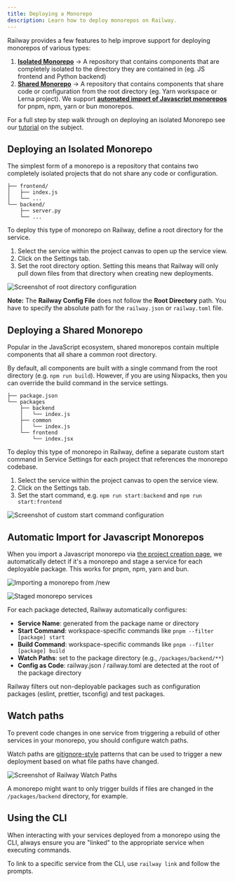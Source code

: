 ```yaml
---
title: Deploying a Monorepo
description: Learn how to deploy monorepos on Railway.
---
```


Railway provides a few features to help improve support for deploying monorepos of various types:

1. **[Isolated Monorepo](#deploying-an-isolated-monorepo)** → A repository that contains components that are completely isolated to the
   directory they are contained in (eg. JS frontend and Python backend)
1. **[Shared Monorepo](#deploying-a-shared-monorepo)** → A repository that contains components that share code or configuration from the root directory (eg. Yarn workspace or Lerna project). We support **[automated import of Javascript monorepos](#automatic-import-for-javascript-monorepos)** for pnpm, npm, yarn or bun monorepos.

For a full step by step walk through on deploying an isolated Monorepo see our <a href="/tutorials/deploying-a-monorepo" target="_blank">tutorial</a> on the subject.

## Deploying an Isolated Monorepo

The simplest form of a monorepo is a repository that contains two completely
isolated projects that do not share any code or configuration.

```
├── frontend/
│   ├── index.js
│   └── ...
└── backend/
    ├── server.py
    └── ...
```

To deploy this type of monorepo on Railway, define a root directory for the service.

1. Select the service within the project canvas to open up the service view.
2. Click on the Settings tab.
3. Set the root directory option. Setting this means that Railway will only pull down files from that directory when creating new deployments.

<Image
src="https://res.cloudinary.com/railway/image/upload/v1637798659/docs/root-directory_achzga.png"
alt="Screenshot of root directory configuration"
layout="intrinsic"
width={980} height={380} quality={80} />

**Note:** The **Railway Config File** does not follow the **Root Directory** path. You have to specify the absolute path for the `railway.json` or `railway.toml` file.

## Deploying a Shared Monorepo

Popular in the JavaScript ecosystem, shared monorepos contain multiple components that all share a common root directory.

By default, all components are built with a single command from the root directory (e.g. `npm run build`). However, if you are using Nixpacks, then you can override the build command in the service settings.

```
├── package.json
└── packages
    ├── backend
    │   └── index.js
    ├── common
    │   └── index.js
    └── frontend
        └── index.jsx
```

To deploy this type of monorepo in Railway, define a separate custom start
command in Service Settings for each project that references the monorepo
codebase.

1. Select the service within the project canvas to open the service view.
2. Click on the Settings tab.
3. Set the start command, e.g. `npm run start:backend` and `npm run start:frontend`

<Image
src="https://res.cloudinary.com/railway/image/upload/v1637798815/docs/custom-start-command_a8vcxs.png"
alt="Screenshot of custom start command configuration"
layout="intrinsic"
width={1302} height={408} quality={80} />

## Automatic Import for Javascript Monorepos

When you import a Javascript monorepo via [the project creation page](https://railway.com/new), we automatically detect if it's a monorepo and stage a service for each deployable package. This works for pnpm, npm, yarn and bun.

<Image
src="https://res.cloudinary.com/railway/image/upload/v1758927698/docs/guides/monorepos/monorepo-import-new-page_izirrr.png"
alt="Importing a monorepo from /new"
layout="intrinsic"
width={905} height={642} quality={80} />

<Image
src="https://res.cloudinary.com/railway/image/upload/v1758927701/docs/guides/monorepos/monorepo-import-result_jbtccl.png"
alt="Staged monorepo services"
layout="intrinsic"
width={1369} height={714} quality={80} />

For each package detected, Railway automatically configures:

- **Service Name**: generated from the package name or directory
- **Start Command**: workspace-specific commands like `pnpm --filter [package] start`
- **Build Command**: workspace-specific commands like `pnpm --filter [package] build`
- **Watch Paths**: set to the package directory (e.g., `/packages/backend/**`)
- **Config as Code**: railway.json / railway.toml are detected at the root of the package directory

Railway filters out non-deployable packages such as configuration packages (eslint, prettier, tsconfig) and test packages.

## Watch paths

To prevent code changes in one service from triggering a rebuild of other services in your monorepo, you should configure watch paths.

Watch paths are <a href="https://git-scm.com/docs/gitignore#_pattern_format" target="_blank">gitignore-style</a> patterns that can be used to trigger a new deployment based on what file paths have changed.

<Image
src="https://res.cloudinary.com/railway/image/upload/v1743192841/docs/watch-paths_zv62py.png"
alt="Screenshot of Railway Watch Paths"
layout="responsive"
width={1200} height={456} quality={80} />

A monorepo might want to only trigger builds if files are changed in the `/packages/backend` directory, for example.

## Using the CLI

When interacting with your services deployed from a monorepo using the CLI, always ensure you are "linked" to the appropriate service when executing commands.

To link to a specific service from the CLI, use `railway link` and follow the prompts.

